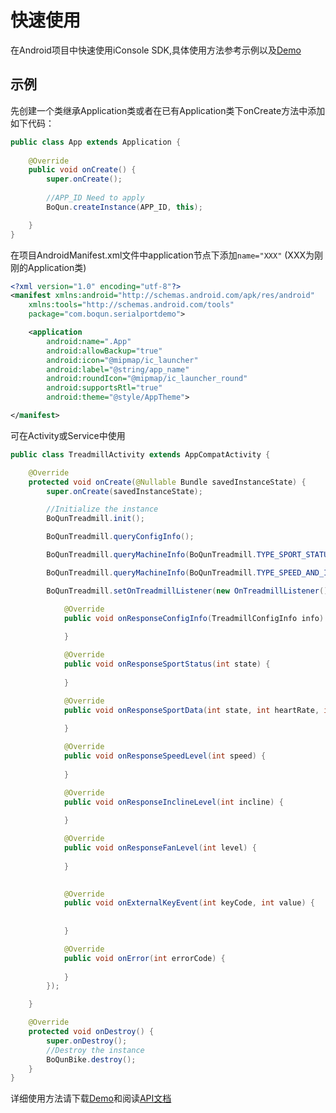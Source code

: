# 快速使用



在Android项目中快速使用iConsole SDK,具体使用方法参考示例以及[Demo](https://github.com/arkuo0214/BoQunSDK/blob/master/repository/com/boqun/screensender/BQScreenSenderDemo.rar)



## 示例



先创建一个类继承Application类或者在已有Application类下onCreate方法中添加如下代码：

```java
public class App extends Application {
    
    @Override
    public void onCreate() {
        super.onCreate();
        
        //APP_ID Need to apply
        BoQun.createInstance(APP_ID, this);

    }
}
```



在项目AndroidManifest.xml文件中application节点下添加`name="XXX"` (XXX为刚刚的Application类)

```xml
<?xml version="1.0" encoding="utf-8"?>
<manifest xmlns:android="http://schemas.android.com/apk/res/android"
    xmlns:tools="http://schemas.android.com/tools"
    package="com.boqun.serialportdemo">

    <application
        android:name=".App"
        android:allowBackup="true"
        android:icon="@mipmap/ic_launcher"
        android:label="@string/app_name"
        android:roundIcon="@mipmap/ic_launcher_round"
        android:supportsRtl="true"
        android:theme="@style/AppTheme">

</manifest>
```



可在Activity或Service中使用

```java
public class TreadmillActivity extends AppCompatActivity {

    @Override
    protected void onCreate(@Nullable Bundle savedInstanceState) {
        super.onCreate(savedInstanceState);

        //Initialize the instance
        BoQunTreadmill.init();

        BoQunTreadmill.queryConfigInfo();

        BoQunTreadmill.queryMachineInfo(BoQunTreadmill.TYPE_SPORT_STATUS);

        BoQunTreadmill.queryMachineInfo(BoQunTreadmill.TYPE_SPEED_AND_INCLINE);

        BoQunTreadmill.setOnTreadmillListener(new OnTreadmillListener() {

            @Override
            public void onResponseConfigInfo(TreadmillConfigInfo info) {
                
            }

            @Override
            public void onResponseSportStatus(int state) {
              
            }

            @Override
            public void onResponseSportData(int state, int heartRate, int speed) {
              
            }

            @Override
            public void onResponseSpeedLevel(int speed) {
             
            }

            @Override
            public void onResponseInclineLevel(int incline) {
            
            }

            @Override
            public void onResponseFanLevel(int level) {
              
            }
            

            @Override
            public void onExternalKeyEvent(int keyCode, int value) {
               
             
            }

            @Override
            public void onError(int errorCode) {
                
            }
        });

    }

    @Override
    protected void onDestroy() {
        super.onDestroy();
        //Destroy the instance
        BoQunBike.destroy();
    }
}

```



详细使用方法请下载[Demo]()和阅读[API文档](TreadmillApi.md)

